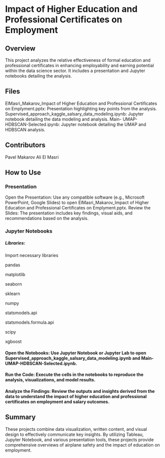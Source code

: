  # Impact of Higher Education and Professional Certificates on Employment
## Overview
This project analyzes the relative effectiveness of formal education and professional certificates in enhancing employability and earning potential within the data science sector. It includes a presentation and Jupyter notebooks detailing the analysis.

## Files
ElMasri_Makarov_Impact of Higher Education and Professional Certificates on Emplyment.pptx: Presentation highlighting key points from the analysis.
Supervised_approach_kaggle_salsary_data_modeling.ipynb: Jupyter notebook detailing the data modeling and analysis.
Main- UMAP-HDBSCAN-Selected.ipynb: Jupyter notebook detailing the UMAP and HDBSCAN analysis.
## Contributors
Pavel Makarov
Ali El Masri
## How to Use
### Presentation
Open the Presentation: Use any compatible software (e.g., Microsoft PowerPoint, Google Slides) to open ElMasri_Makarov_Impact of Higher Education and Professional Certificates on Emplyment.pptx.
Review the Slides: The presentation includes key findings, visual aids, and recommendations based on the analysis.
### Jupyter Notebooks
##### Libraries:
 Import necessary libraries
 
 pandas 

 matplotlib

 seaborn 

 sklearn

 numpy

 statsmodels.api 

 statsmodels.formula.api 

 scipy

 xgboost

#### Open the Notebooks: Use Jupyter Notebook or Jupyter Lab to open Supervised_approach_kaggle_salsary_data_modeling.ipynb and Main- UMAP-HDBSCAN-Selected.ipynb.
#### Run the Code: Execute the cells in the notebooks to reproduce the analysis, visualizations, and model results.
#### Analyze the Findings: Review the outputs and insights derived from the data to understand the impact of higher education and professional certificates on employment and salary outcomes.

## Summary
These projects combine data visualization, written content, and visual design to effectively communicate key insights. By utilizing Tableau, Jupyter Notebook, and various presentation tools, these projects provide comprehensive overviews of airplane safety and the impact of education on employment.
